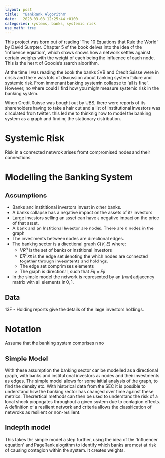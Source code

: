 ```yaml
---
layout: post
title:  "BankRank Algorithm"
date:   2023-03-08 12:25:44 +0100
categories: systems, banks, systemic risk
use_math: true
---
```


This project was born out of reading 'The 10 Equations that Rule the World' by David Sumpter. Chapter 5 of the book delves into the idea of the 'influence equation', which shows shows how a network settles against certain weights with the weight of each being the influence of each node. This is the heart of Google’s search algorithm.

At the time I was reading the book the banks SVB and Credit Suisse were in crisis and there was lots of discussion about banking system failure and systemic risk. From immenant banking systemin collapse to 'all is fine'. However, no where could I find how you might measure systemic risk in the banking system.

When Credit Suisse was bought out by UBS, there were reports of its shareholders having to take a hair cut and a list of institutional investors was circulated from twitter. this led me to thinknig how to model the banking system as a graph and finding the stationary distribution.

# Systemic Risk

Risk in a connected netwrok arises fromt compromised nodes and their connections.

# Modelling the Banking System

## Assumptions

- Banks and instititional investors invest in other banks.
- A banks collapse has a negative impact on the assets of its investors
- Large investors selling an asset can have a negative impact on the price of that asset.
- A bank and an Institional Investor are nodes. There are $` n `$ nodes in the graph
- The investments between nodes are directional edges.
- The banking sector is a directional graph $` G(V,E) `$ where:
  - $V R^n$ is the set of banks or institional investors
  - $E R^nxn$ is the edge set denoting the which nodes are connected together through invesmtents and holdings.
  - The edge set comprimises elements
  - The graph is directional, such that $` Eij = Eji `$
- In the simple model the network is represented by an ($` n x n `$) adjacency matrix with all elements in $`{0,1}`$.

## Data

13F - Holding reports give the details of the large investors holdings.

# Notation

Assume that the banking system comprises n no

## Simple Model

With these assumption the banking sector can be modelled as a directional graph, with banks and institutional investors as nodes and their investments as edges. The simple model allows for some initial analysis of the graph, to find the density etc. With historical data from the SEC it is possible to understand how the banking sector has changed over time against these metrics. Theorertical methods can then be used to understand the risk of a local shock propogates throughout a given system due to contagion effects. A definition of a resilient network and criteria allows the classification of netwroks as resilient or non-resilient.

## Indepth model

This takes the simple model a step further, using the idea of the 'Influencer equation' and PageRank alogrithm to identify which banks are most at risk of causing contagion within the system. It creates weights.
